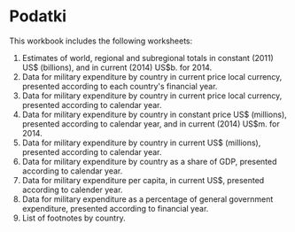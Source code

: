 # Podatki


This workbook includes the following worksheets:

1) Estimates of world, regional and subregional totals in constant (2011) US$ (billions), and in current (2014) US$b. for 2014.
2) Data for military expenditure by country in current price local currency, presented according to each country's financial year.
3) Data for military expenditure by country in current price local currency, presented according to calendar year.
4) Data for military expenditure by country in constant price US$ (millions), presented according to calendar year, and in current (2014) US$m. for 2014.
5) Data for military expenditure by country in current US$ (millions), presented according to calendar year.
6) Data for military expenditure by country as a share of GDP, presented according to calendar year.
7) Data for military expenditure per capita, in current US$, presented according to calender year.
8) Data for military expenditure as a percentage of general government expenditure, presented according to financial year.
9) List of footnotes by country.


